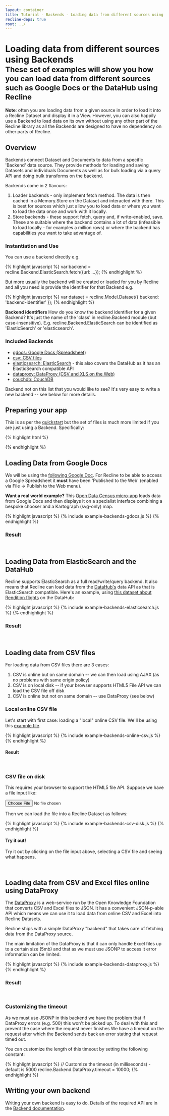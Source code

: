 ```yaml
---
layout: container
title: Tutorial - Backends - Loading data from different sources using Backends
recline-deps: true
root: ../
---
```


<div class="page-header">
  <h1>
    Loading data from different sources using Backends
    <br />
    <small>These set of examples will show you how you can load data from different
sources such as Google Docs or the DataHub using Recline</small>
  </h1>
</div>


<div class="alert alert-info">
<p><strong>Note</strong>: often you are loading data from a given source in
order to load it into a Recline Dataset and display it in a View. However, you
can also happily use a Backend to load data on its own without using any other
part of the Recline library as all the Backends are designed to have no
dependency on other parts of Recline.</p>
</div>

## Overview

Backends connect Dataset and Documents to data from a specific 'Backend' data
source. They provide methods for loading and saving Datasets and individuals
Documents as well as for bulk loading via a query API and doing bulk transforms
on the backend.

Backends come in 2 flavours:

1. Loader backends - only implement fetch method. The data is then cached in a Memory.Store on the Dataset and interacted with there. This is best for sources which just allow you to load data or where you want to load the data once and work with it locally.
2. Store backends - these support fetch, query and, if write-enabled, save. These are suitable where the backend contains a lot of data (infeasible to load locally - for examples a million rows) or where the backend has capabilities you want to take advantage of.

### Instantiation and Use

You can use a backend directly e.g.

{% highlight javascript %}
var backend = recline.Backend.ElasticSearch.fetch({url: ...});
{% endhighlight %}

But more usually the backend will be created or loaded for you by Recline and
all you need is provide the identifier for that Backend e.g.

{% highlight javascript %}
var dataset = recline.Model.Dataset({
  backend: 'backend-identifier'
});
{% endhighlight %}

<div class="alert alert-info">
<strong>Backend identifiers</strong>
How do you know the backend identifier for a given Backend? It's just the name
of the 'class' in recline.Backend module (but case-insensitive). E.g.
recline.Backend.ElasticSearch can be identified as 'ElasticSearch' or
'elasticsearch'.
</div>

### Included Backends

* [gdocs: Google Docs (Spreadsheet)](src/backend.gdocs.html)
* [csv: CSV files](src/backend.csv.html)
* [elasticsearch: ElasticSearch](src/backend.elasticsearch.html) - this also covers the DataHub as it has an ElasticSearch compatible API
* [dataproxy: DataProxy (CSV and XLS on the Web)](src/backend.dataproxy.html)
* [couchdb: CouchDB](src/backend.couchdb.html)

Backend not on this list that you would like to see? It's very easy to write a
new backend -- see below for more details.

## Preparing your app

This is as per the [quickstart](tutorial-views.html) but the set of files is
much more limited if you are just using a Backend. Specifically:

{% highlight html %}
<!-- 3rd party dependencies -->
<script type="text/javascript" src="vendor/jquery/1.7.1/jquery.js"></script>
<script type="text/javascript" src="vendor/underscore/1.3.3/underscore.js"></script>
<script type="text/javascript" src="vendor/backbone/0.9.2/backbone.js"></script>
<!-- include the backend code you need e.g. here for gdocs -->
<script type="text/javascript" src="src/backend/gdocs.js"></script>

<!-- Or you can just include all of recline. -->
<script type="text/javascript" src="dist/recline.js"></script>
{% endhighlight %}


## Loading Data from Google Docs

We will be using the [following Google
Doc](https://docs.google.com/spreadsheet/ccc?key=0Aon3JiuouxLUdGZPaUZsMjBxeGhfOWRlWm85MmV0UUE#gid=0).
For Recline to be able to access a Google Spreadsheet it **must** have been
'Published to the Web' (enabled via File -> Publish to the Web menu).

<div class="alert alert-info">
<strong>Want a real world example?</strong> This <a
href="http://okfnlabs.org/opendatacensus">Open Data Census micro-app</a> loads
data from Google Docs and then displays it on a specialist interface combining
a bespoke chooser and a Kartograph (svg-only) map.
</div>

{% highlight javascript %}
{% include example-backends-gdocs.js %}
{% endhighlight %}

### Result

<div id="my-gdocs" class="doc-ex-rendered">&nbsp;</div>

<script type="text/javascript">
{% include example-backends-gdocs.js %}
</script>


## Loading Data from ElasticSearch and the DataHub

Recline supports ElasticSearch as a full read/write/query backend. It also means that Recline can load data from the [DataHub's](http://datahub.io/) data API as that is ElasticSearch compatible. Here's an example, using [this dataset about Rendition flights](http://datahub.io/dataset/rendition-on-record/ac5a28ea-eb52-4b0a-a399-5dcc1becf9d9') on the DataHub:

{% highlight javascript %}
{% include example-backends-elasticsearch.js %}
{% endhighlight %}

### Result

<div id="my-elasticsearch" class="doc-ex-rendered">&nbsp;</div>

<script type="text/javascript">
{% include example-backends-elasticsearch.js %}
</script>


## Loading data from CSV files

For loading data from CSV files there are 3 cases:

1. CSV is online but on same domain -- we can then load using AJAX (as no problems with same origin policy)
2. CSV is on local disk -- if your browser supports HTML5 File API we can load the CSV file off disk
3. CSV is online but not on same domain -- use DataProxy (see below)

### Local online CSV file

Let's start with first case: loading a "local" online CSV file. We'll be using this [example file]({{page.root}}/demos/data/sample.csv).

{% highlight javascript %}
{% include example-backends-online-csv.js %}
{% endhighlight %}

#### Result

<div id="my-online-csv" class="doc-ex-rendered">&nbsp;</div>

<script type="text/javascript">
{% include example-backends-online-csv.js %}
</script>

### CSV file on disk

This requires your browser to support the HTML5 file API. Suppose we have a file input like:

<input type="file" class="my-file-input" />

Then we can load the file into a Recline Dataset as follows:

{% highlight javascript %}
{% include example-backends-csv-disk.js %}
{% endhighlight %}

#### Try it out!

Try it out by clicking on the file input above, selecting a CSV file and seeing what happens.

<div id="my-csv-disk" class="doc-ex-rendered">&nbsp;</div>

<script type="text/javascript">
{% include example-backends-csv-disk.js %}
</script>


## Loading data from CSV and Excel files online using DataProxy

The [DataProxy](http://github.com/okfn/dataproxy) is a web-service run by the Open Knowledge Foundation that converts CSV and Excel files to JSON. It has a convenient JSON-p-able API which means we can use it to load data from online CSV and Excel into Recline Datasets.

Recline ships with a simple DataProxy "backend" that takes care of fetching data from the DataProxy source.

The main limitation of the DataProxy is that it can only handle Excel files up to a certain size (5mb) and that as we must use JSONP to access it error information can be limited.

{% highlight javascript %}
{% include example-backends-dataproxy.js %}
{% endhighlight %}

### Result

<div id="my-dataproxy" class="doc-ex-rendered">&nbsp;</div>

<script type="text/javascript">
{% include example-backends-dataproxy.js %}
</script>

### Customizing the timeout

As we must use JSONP in this backend we have the problem that if DataProxy errors (e.g. 500) this won't be picked up. To deal with this and prevent the case where the request never finishes We have a timeout on the request after which the Backend sends back an error stating that request timed out.

You can customize the length of this timeout by setting the following constant:

{% highlight javascript %}
// Customize the timeout (in milliseconds) - default is 5000
recline.Backend.DataProxy.timeout = 10000;
{% endhighlight %}


## Writing your own backend

Writing your own backend is easy to do. Details of the required API are in the
[Backend documentation](backends.html).

